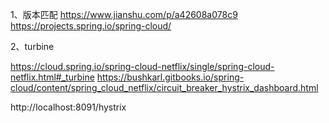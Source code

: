 1、版本匹配
https://www.jianshu.com/p/a42608a078c9
https://projects.spring.io/spring-cloud/

2、turbine

https://cloud.spring.io/spring-cloud-netflix/single/spring-cloud-netflix.html#_turbine
https://bushkarl.gitbooks.io/spring-cloud/content/spring_cloud_netflix/circuit_breaker_hystrix_dashboard.html


http://localhost:8091/hystrix